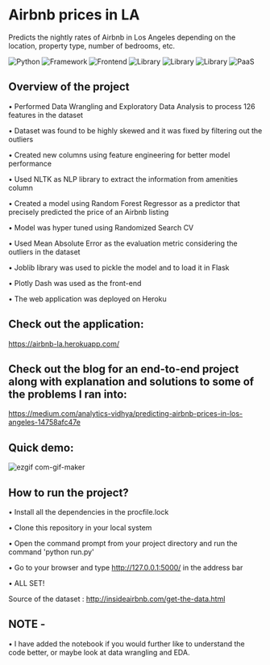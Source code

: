 # Airbnb prices in LA

Predicts the nightly rates of Airbnb in Los Angeles depending on the location, property type, number of bedrooms, etc.

![Python](https://img.shields.io/badge/Python-3.8-blueviolet)
![Framework](https://img.shields.io/badge/Framework-Flask-red)
![Frontend](https://img.shields.io/badge/Frontend-Plotly_Dash-green)
![Library](https://img.shields.io/badge/Library-pandas-yellow)
![Library](https://img.shields.io/badge/ML_Library-scikit_learn-purple)
![Library](https://img.shields.io/badge/NLP_Library-NLTK-lightblue)
![PaaS](https://img.shields.io/badge/Paas-Heroku-fcba03)

## Overview of the project

•	Performed Data Wrangling and Exploratory Data Analysis to process 126 features in the dataset 

•	Dataset was found to be highly skewed and it was fixed by filtering out the outliers

•	Created new columns using feature engineering for better model performance

•	Used NLTK as NLP library to extract the information from amenities column 

•	Created a model using Random Forest Regressor as a predictor that precisely predicted the price of an Airbnb listing

•	Model was hyper tuned using Randomized Search CV

•	Used Mean Absolute Error as the evaluation metric considering the outliers in the dataset 

•	Joblib library was used to pickle the model and to load it in Flask 

•	Plotly Dash was used as the front-end 

•	The web application was deployed on Heroku


## Check out the application:
https://airbnb-la.herokuapp.com/

## Check out the blog for an end-to-end project along with explanation and solutions to some of the problems I ran into:
https://medium.com/analytics-vidhya/predicting-airbnb-prices-in-los-angeles-14758afc47e

## Quick demo: 

![ezgif com-gif-maker](https://user-images.githubusercontent.com/67918990/101460122-2b5cfa00-3907-11eb-8892-3adb0edd9d50.gif)

## How to run the project?

• Install all the dependencies in the procfile.lock 

• Clone this repository in your local system

• Open the command prompt from your project directory and run the command 'python run.py'

• Go to your browser and type http://127.0.0.1:5000/ in the address bar

• ALL SET! 

Source of the dataset : http://insideairbnb.com/get-the-data.html

## NOTE - 

• I have added the notebook if you would further like to understand the code better, or maybe look at data wrangling and EDA. 
